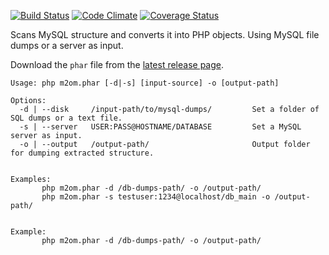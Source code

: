 [![Build Status](https://travis-ci.org/DeploymentTools/MySQL-to-object-mapper.svg)](https://travis-ci.org/DeploymentTools/MySQL-to-object-mapper) [![Code Climate](https://codeclimate.com/github/DeploymentTools/MySQL-to-object-mapper/badges/gpa.svg)](https://codeclimate.com/github/bogdananton/MySQL-to-object-mapper) [![Coverage Status](https://coveralls.io/repos/DeploymentTools/MySQL-to-object-mapper/badge.svg)](https://coveralls.io/r/DeploymentTools/MySQL-to-object-mapper)

Scans MySQL structure and converts it into PHP objects.
Using MySQL file dumps or a server as input.

Download the `phar` file from the [latest release page](https://github.com/DeploymentTools/MySQL-to-object-mapper/releases/latest).

```
Usage: php m2om.phar [-d|-s] [input-source] -o [output-path]

Options:
  -d | --disk     /input-path/to/mysql-dumps/         Set a folder of SQL dumps or a text file.
  -s | --server   USER:PASS@HOSTNAME/DATABASE         Set a MySQL server as input.
  -o | --output   /output-path/                       Output folder for dumping extracted structure.


Examples:
       php m2om.phar -d /db-dumps-path/ -o /output-path/
       php m2om.phar -s testuser:1234@localhost/db_main -o /output-path/


Example:
       php m2om.phar -d /db-dumps-path/ -o /output-path/
```
